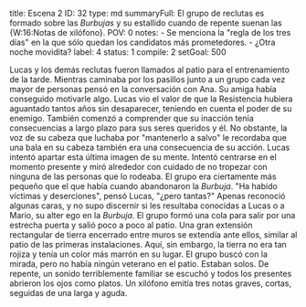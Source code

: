 title:          Escena 2
ID:             32
type:           md
summaryFull:    El grupo de reclutas es formado sobre las *Burbujas* y su estallido cuando de repente suenan las {W:16:Notas de xilófono}.
POV:            0
notes:          - Se menciona la "regla de los tres días" en la que sólo quedan los candidatos más prometedores.
                - ¿Otra noche movidita?
label:          4
status:         1
compile:        2
setGoal:        500


Lucas y los demás reclutas fueron llamados al patio para el entrenamiento de la tarde. Mientras caminaba por los pasillos junto a un grupo cada vez mayor de personas pensó en la conversación con Ana.
Su amiga había conseguido motivarle algo. Lucas vio el valor de que la Resistencia hubiera aguantado tantos años sin desaparecer, teniendo en cuenta el poder de su enemigo. También comenzó a comprender que su inacción tenía consecuencias a largo plazo para sus seres queridos y él.
No obstante, la voz de su cabeza que luchaba por "mantenerlo a salvo" le recordaba que una bala en su cabeza también era una consecuencia de su acción.
Lucas intentó apartar esta última imagen de su mente. Intentó centrarse en el momento presente y miró alrededor con cuidado de no tropezar con ninguna de las personas que lo rodeaba.
El grupo era ciertamente más pequeño que el que había cuando abandonaron la *Burbuja*.
"Ha habido víctimas y deserciones", pensó Lucas, "¿pero tantas?"
Apenas reconoció algunas caras, y no supo discernir si les resultaba conocidas a Lucas o a Mario, su alter ego en la *Burbuja*.
El grupo formó una cola para salir por una estrecha puerta y salió poco a poco al patio.
Una gran extensión rectangular de tierra encerrado entre muros se extendía ante ellos, similar al patio de las primeras instalaciones. Aquí, sin embargo, la tierra no era tan rojiza y tenía un color más marrón en su lugar.
El grupo buscó con la mirada, pero no había ningún veterano en el patio. Estaban solos.
De repente, un sonido terriblemente familiar se escuchó y todos los presentes abrieron los ojos como platos.
Un xilófono emitía tres notas graves, cortas, seguidas de una larga y aguda.